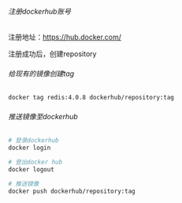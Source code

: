 ###### 注册dockerhub账号

注册地址：https://hub.docker.com/

注册成功后，创建repository

###### 给现有的镜像创建tag

```bash
docker tag redis:4.0.8 dockerhub/repository:tag
```

###### 推送镜像至dockerhub

```bash
# 登录dockerhub
docker login

# 登出docker hub
docker logout

# 推送镜像
docker push dockerhub/repository:tag
```

